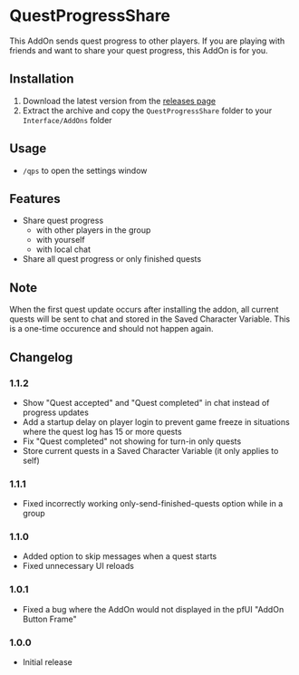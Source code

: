 # QuestProgressShare
This AddOn sends quest progress to other players.
If you are playing with friends and want to share your quest progress, this AddOn is for you.

## Installation
1. Download the latest version from the [releases page](https://github.com/Dreambjorn/QuestProgressShare/releases)
2. Extract the archive and copy the `QuestProgressShare` folder to your `Interface/AddOns` folder

## Usage
- `/qps` to open the settings window

## Features
- Share quest progress
    - with other players in the group
    - with yourself
    - with local chat
- Share all quest progress or only finished quests

## Note
When the first quest update occurs after installing the addon, all current quests will be sent to chat and stored in the Saved Character Variable. This is a one-time occurence and should not happen again.

## Changelog

### 1.1.2
- Show "Quest accepted" and "Quest completed" in chat instead of progress updates
- Add a startup delay on player login to prevent game freeze in situations where the quest log has 15 or more quests
- Fix "Quest completed" not showing for turn-in only quests
- Store current quests in a Saved Character Variable (it only applies to self)

### 1.1.1
- Fixed incorrectly working only-send-finished-quests option while in a group

### 1.1.0

- Added option to skip messages when a quest starts
- Fixed unnecessary UI reloads

### 1.0.1

- Fixed a bug where the AddOn would not displayed in the pfUI "AddOn Button Frame"

### 1.0.0

- Initial release
